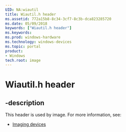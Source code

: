 ```yaml
---
UID: NA:wiautil
title: Wiautil.h header
ms.assetid: 772a15b8-8c34-3cf7-8c3b-dca823285720
ms.date: 05/09/2018
keywords: ["Wiautil.h header"]
ms.keywords: 
ms.prod: windows-hardware
ms.technology: windows-devices
ms.topic: portal
product:
- Windows
tech.root: image
---
```


# Wiautil.h header


## -description


This header is used by image. For more information, see:

- [Imaging devices](../_image/index.md)
